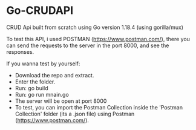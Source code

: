 # Go-CRUDAPI
CRUD Api built from scratch using Go version 1.18.4 (using gorilla/mux)

To test this API, i used POSTMAN (https://www.postman.com/), there you can send the requests to the server in the port 8000, and see the responses.

If you wanna test by yourself: <br>
- Download the repo and extract.
- Enter the folder.
- Run: go build
- Run: go run mnain.go
- The server will be open at port 8000
- To test, you can import the Postman Collection inside the 'Postman Collection' folder (its a .json file) using Postman (https://www.postman.com/).
